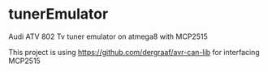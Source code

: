 # tunerEmulator
Audi ATV 802 Tv tuner emulator on atmega8 with MCP2515

This project is using https://github.com/dergraaf/avr-can-lib for interfacing MCP2515
